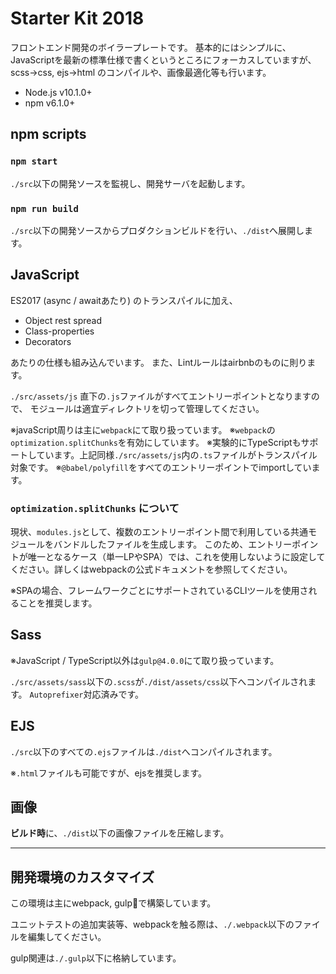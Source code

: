 # Starter Kit 2018

フロントエンド開発のボイラープレートです。
基本的にはシンプルに、JavaScriptを最新の標準仕様で書くというところにフォーカスしていますが、
scss→css, ejs→html のコンパイルや、画像最適化等も行います。

* Node.js v10.1.0+
* npm v6.1.0+

## npm scripts

### `npm start`

`./src`以下の開発ソースを監視し、開発サーバを起動します。

### `npm run build`

`./src`以下の開発ソースからプロダクションビルドを行い、`./dist`へ展開します。

## JavaScript

ES2017 (async / awaitあたり) のトランスパイルに加え、

* Object rest spread
* Class-properties
* Decorators

あたりの仕様も組み込んでいます。
また、Lintルールはairbnbのものに則ります。

`./src/assets/js` 直下の`.js`ファイルがすべてエントリーポイントとなりますので、
モジュールは適宜ディレクトリを切って管理してください。

※javaScript周りは主に`webpack`にて取り扱っています。
※`webpack`の`optimization.splitChunks`を有効にしています。
※実験的にTypeScriptもサポートしています。上記同様`./src/assets/js`内の`.ts`ファイルがトランスパイル対象です。
※`@babel/polyfill`をすべてのエントリーポイントでimportしています。

### `optimization.splitChunks` について

現状、`modules.js`として、複数のエントリーポイント間で利用している共通モジュールをバンドルしたファイルを生成します。
このため、エントリーポイントが唯一となるケース（単一LPやSPA）では、これを使用しないように設定してください。詳しくはwebpackの公式ドキュメントを参照してください。

※SPAの場合、フレームワークごとにサポートされているCLIツールを使用されることを推奨します。

## Sass

※JavaScript / TypeScript以外は`gulp@4.0.0`にて取り扱っています。

`./src/assets/sass`以下の`.scss`が`./dist/assets/css`以下へコンパイルされます。
`Autoprefixer`対応済みです。

## EJS

`./src`以下のすべての`.ejs`ファイルは`./dist`へコンパイルされます。

※`.html`ファイルも可能ですが、ejsを推奨します。

## 画像

**ビルド時**に、`./dist`以下の画像ファイルを圧縮します。

---

## 開発環境のカスタマイズ

この環境は主にwebpack, gulpで構築しています。

ユニットテストの追加実装等、webpackを触る際は、`./.webpack`以下のファイルを編集してください。

gulp関連は`./.gulp`以下に格納しています。
